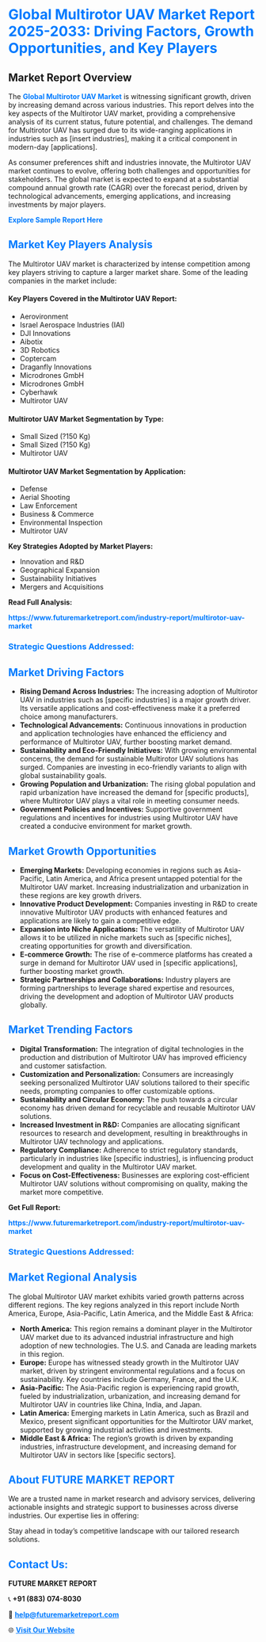<h1 style="color: #007BFF;">Global Multirotor UAV Market Report 2025-2033: Driving Factors, Growth Opportunities, and Key Players</h1>

<section id="overview">
<h2>Market Report Overview</h2>
<p>The <a href="https://www.futuremarketreport.com/industry-report/multirotor-uav-market" style="color: #007BFF; text-decoration: none;"><strong>Global Multirotor UAV Market</strong></a> is witnessing significant growth, driven by increasing demand across various industries. This report delves into the key aspects of the Multirotor UAV market, providing a comprehensive analysis of its current status, future potential, and challenges. The demand for Multirotor UAV has surged due to its wide-ranging applications in industries such as [insert industries], making it a critical component in modern-day [applications].</p>
<p>As consumer preferences shift and industries innovate, the Multirotor UAV market continues to evolve, offering both challenges and opportunities for stakeholders. The global market is expected to expand at a substantial compound annual growth rate (CAGR) over the forecast period, driven by technological advancements, emerging applications, and increasing investments by major players.</p>
</section>

<section id="overview">
<p><a href="https://www.futuremarketreport.com/request-sample/reportId=110435" style="color: #007BFF; text-decoration: none;"><strong>Explore Sample Report Here</strong></a></p>
</section>

<section id="key-players">
<h2 style="color: #007BFF;">Market Key Players Analysis</h2>
<p>The Multirotor UAV market is characterized by intense competition among key players striving to capture a larger market share. Some of the leading companies in the market include:</p>
<h4>Key Players Covered in the Multirotor UAV Report:</h4>
<ul><li>Aerovironment</li><li>Israel Aerospace Industries (IAI)</li><li>DJI Innovations</li><li>Aibotix</li><li>3D Robotics</li><li>Coptercam</li><li>Draganfly Innovations</li><li>Microdrones GmbH</li><li>Microdrones GmbH</li><li>Cyberhawk</li><li>Multirotor UAV</li></ul>
<h4>Multirotor UAV Market Segmentation by Type:</h4>
<ul><li>Small Sized (?150 Kg)</li><li>Small Sized (?150 Kg)</li><li>Multirotor UAV</li></ul>

<h4>Multirotor UAV Market Segmentation by Application:</h4>
<ul><li>Defense</li><li>Aerial Shooting</li><li>Law Enforcement</li><li>Business &amp; Commerce</li><li>Environmental Inspection</li><li>Multirotor UAV</li></ul>
<p><strong>Key Strategies Adopted by Market Players:</strong></p>
<ul>
<li>Innovation and R&D</li>
<li>Geographical Expansion</li>
<li>Sustainability Initiatives</li>
<li>Mergers and Acquisitions</li>
</ul>
</section>

<section>
<p><strong>Read Full Analysis: </strong></p><a href="https://www.futuremarketreport.com/industry-report/multirotor-uav-market" style="color: #007BFF; text-decoration: none;"><strong>https://www.futuremarketreport.com/industry-report/multirotor-uav-market</strong></a>
<h3 style="color: #007BFF;">Strategic Questions Addressed:</h3>
</section>

<section id="driving-factors">
<h2 style="color: #007BFF;">Market Driving Factors</h2>
<ul>
<li><strong>Rising Demand Across Industries:</strong> The increasing adoption of Multirotor UAV in industries such as [specific industries] is a major growth driver. Its versatile applications and cost-effectiveness make it a preferred choice among manufacturers.</li>
<li><strong>Technological Advancements:</strong> Continuous innovations in production and application technologies have enhanced the efficiency and performance of Multirotor UAV, further boosting market demand.</li>
<li><strong>Sustainability and Eco-Friendly Initiatives:</strong> With growing environmental concerns, the demand for sustainable Multirotor UAV solutions has surged. Companies are investing in eco-friendly variants to align with global sustainability goals.</li>
<li><strong>Growing Population and Urbanization:</strong> The rising global population and rapid urbanization have increased the demand for [specific products], where Multirotor UAV plays a vital role in meeting consumer needs.</li>
<li><strong>Government Policies and Incentives:</strong> Supportive government regulations and incentives for industries using Multirotor UAV have created a conducive environment for market growth.</li>
</ul>
</section>

<section id="growth-opportunities">
<h2 style="color: #007BFF;">Market Growth Opportunities</h2>
<ul>
<li><strong>Emerging Markets:</strong> Developing economies in regions such as Asia-Pacific, Latin America, and Africa present untapped potential for the Multirotor UAV market. Increasing industrialization and urbanization in these regions are key growth drivers.</li>
<li><strong>Innovative Product Development:</strong> Companies investing in R&D to create innovative Multirotor UAV products with enhanced features and applications are likely to gain a competitive edge.</li>
<li><strong>Expansion into Niche Applications:</strong> The versatility of Multirotor UAV allows it to be utilized in niche markets such as [specific niches], creating opportunities for growth and diversification.</li>
<li><strong>E-commerce Growth:</strong> The rise of e-commerce platforms has created a surge in demand for Multirotor UAV used in [specific applications], further boosting market growth.</li>
<li><strong>Strategic Partnerships and Collaborations:</strong> Industry players are forming partnerships to leverage shared expertise and resources, driving the development and adoption of Multirotor UAV products globally.</li>
</ul>
</section>

<section id="trending-factors">
<h2 style="color: #007BFF;">Market Trending Factors</h2>
<ul>
<li><strong>Digital Transformation:</strong> The integration of digital technologies in the production and distribution of Multirotor UAV has improved efficiency and customer satisfaction.</li>
<li><strong>Customization and Personalization:</strong> Consumers are increasingly seeking personalized Multirotor UAV solutions tailored to their specific needs, prompting companies to offer customizable options.</li>
<li><strong>Sustainability and Circular Economy:</strong> The push towards a circular economy has driven demand for recyclable and reusable Multirotor UAV solutions.</li>
<li><strong>Increased Investment in R&D:</strong> Companies are allocating significant resources to research and development, resulting in breakthroughs in Multirotor UAV technology and applications.</li>
<li><strong>Regulatory Compliance:</strong> Adherence to strict regulatory standards, particularly in industries like [specific industries], is influencing product development and quality in the Multirotor UAV market.</li>
<li><strong>Focus on Cost-Effectiveness:</strong> Businesses are exploring cost-efficient Multirotor UAV solutions without compromising on quality, making the market more competitive.</li>
</ul>
</section>

<section>
<p><strong>Get Full Report: </strong></p><a href="https://www.futuremarketreport.com/industry-report/multirotor-uav-market" style="color: #007BFF; text-decoration: none;"><strong>https://www.futuremarketreport.com/industry-report/multirotor-uav-market</strong></a>
<h3 style="color: #007BFF;">Strategic Questions Addressed:</h3>
</section>


<section id="regional-analysis">
<h2 style="color: #007BFF;">Market Regional Analysis</h2>
<p>The global Multirotor UAV market exhibits varied growth patterns across different regions. The key regions analyzed in this report include North America, Europe, Asia-Pacific, Latin America, and the Middle East & Africa:</p>
<ul>
<li><strong>North America:</strong> This region remains a dominant player in the Multirotor UAV market due to its advanced industrial infrastructure and high adoption of new technologies. The U.S. and Canada are leading markets in this region.</li>
<li><strong>Europe:</strong> Europe has witnessed steady growth in the Multirotor UAV market, driven by stringent environmental regulations and a focus on sustainability. Key countries include Germany, France, and the U.K.</li>
<li><strong>Asia-Pacific:</strong> The Asia-Pacific region is experiencing rapid growth, fueled by industrialization, urbanization, and increasing demand for Multirotor UAV in countries like China, India, and Japan.</li>
<li><strong>Latin America:</strong> Emerging markets in Latin America, such as Brazil and Mexico, present significant opportunities for the Multirotor UAV market, supported by growing industrial activities and investments.</li>
<li><strong>Middle East & Africa:</strong> The region’s growth is driven by expanding industries, infrastructure development, and increasing demand for Multirotor UAV in sectors like [specific sectors].</li>
</ul>
</section>

<footer>
<h2 style="color: #007BFF;">About FUTURE MARKET REPORT</h2>
<p>We are a trusted name in market research and advisory services, delivering actionable insights and strategic support to businesses across diverse industries. Our expertise lies in offering:</p>

<p>Stay ahead in today’s competitive landscape with our tailored research solutions.</p>

<h2 style="color: #007BFF;">Contact Us:</h2>
<p><strong>FUTURE MARKET REPORT</strong></p>
<p>📞 <strong>+91 (883) 074-8030</strong></p>
<p>📧 <strong><a href="mailto:help@futuremarketreport.com" style="color: #007BFF;">help@futuremarketreport.com</a></strong></p>
<p>🌐 <strong><a href="https://www.futuremarketreport.com/" style="color: #007BFF;">Visit Our Website</a></strong></p>
</footer>